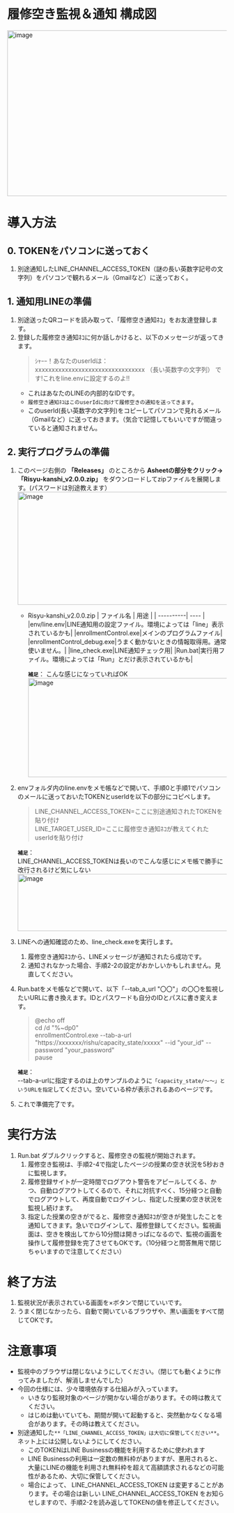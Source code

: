 # 履修空き監視＆通知 構成図
<img width="786" height="380" alt="image" src="https://github.com/user-attachments/assets/c9ed9fc2-73e2-4ace-99f3-1cdd838d2f33" />

  
# 導入方法
## 0. TOKENをパソコンに送っておく
1. 別途通知したLINE_CHANNEL_ACCESS_TOKEN（謎の長い英数字記号の文字列）をパソコンで観れるメール（Gmailなど）に送っておく。

## 1. 通知用LINEの準備
1. 別途送ったQRコードを読み取って、「履修空き通知ﾈｺ」をお友達登録します。
2. 登録した履修空き通知ﾈｺに何か話しかけると、以下のメッセージが返ってきます。
   > ｼｬｰｰ！あなたのuserIdは：  
   > xxxxxxxxxxxxxxxxxxxxxxxxxxxxxxxxx （長い英数字の文字列）
   > です!これをline.envに設定するのよ!!
   - これはあなたのLINEの内部的なIDです。
   - `履修空き通知ﾈｺはこのuserIdに向けて履修空きの通知を送ってきます`。
   - このuserId(長い英数字の文字列)をコピーしてパソコンで見れるメール（Gmailなど）に送っておきます。（気合で記憶してもいいですが間違っていると通知されません。

## 2. 実行プログラムの準備
1. このページ右側の **「Releases」** のところから **Asheetの部分をクリック→「Risyu-kanshi_v2.0.0.zip」** をダウンロードしてzipファイルを展開します。(パスワードは別途教えます）
    <img width="1033" height="259" alt="image" src="https://github.com/user-attachments/assets/2155a3ef-3e4a-4b9a-ae17-0ee92953d9a1" />
   - Risyu-kanshi_v2.0.0.zip
     | ファイル名 | 用途 |
     | ----------| ---- |
     |env/line.env|LINE通知用の設定ファイル。環境によっては「line」表示されているかも|
     |enrollmentControl.exe|メインのプログラムファイル|
     |enrollmentControl_debug.exe|うまく動かないときの情報取得用。通常使いません。|
     |line_check.exe|LINE通知チェック用|
     |Run.bat|実行用ファイル。環境によっては「Run」とだけ表示されているかも|
       
      **`補足`**：
       こんな感じになっていればOK
       <img width="723" height="227" alt="image" src="https://github.com/user-attachments/assets/242fb85c-70e8-46b6-b36a-c705e39f7cf1" />

3. envフォルダ内のline.envをメモ帳などで開いて、手順0と手順1でパソコンのメールに送っておいたTOKENとuserIdを以下の部分にコピペします。
   > LINE_CHANNEL_ACCESS_TOKEN=ここに別途通知されたTOKENを貼り付け  
   > LINE_TARGET_USER_ID=ここに履修空き通知ﾈｺが教えてくれたuserIdを貼り付け
  
      **`補足`**：  
       LINE_CHANNEL_ACCESS_TOKENは長いのでこんな感じにメモ帳で勝手に改行されるけど気にしない
       <img width="697" height="131" alt="image" src="https://github.com/user-attachments/assets/f4acc6b1-baa4-4043-96a9-7ed423581ec1" />

4. LINEへの通知確認のため、line_check.exeを実行します。
   1. 履修空き通知ﾈｺから、LINEメッセージが通知されたら成功です。
   2. 通知されなかった場合、手順2-2の設定がおかしいかもしれません。見直してください。
5. Run.batをメモ帳などで開いて、以下「--tab_a_url "〇〇"」の〇〇を監視したいURLに書き換えます。IDとパスワードも自分のIDとパスに書き変えます。
    > @echo off  
    > cd /d "%~dp0"  
    >enrollmentControl.exe --tab-a-url "https://xxxxxxx/rishu/capacity_state/xxxxx"  --id "your_id" --password "your_password"  
   > pause 
    
   **`補足`**：  
   --tab-a-urlに指定するのは上のサンプルのように`「capacity_state/～～」というURLを指定`してください。空いている枠が表示されるあのページです。
    
6. これで準備完了です。

# 実行方法
1. Run.bat ダブルクリックすると、履修空きの監視が開始されます。
   1. 履修空き監視は、手順2-4で指定したページの授業の空き状況を5秒おきに監視します。
   2. 履修登録サイトが一定時間でログアウト警告をアピールしてくる、かつ、自動ログアウトしてくるので、それに対抗すべく、15分経つと自動でログアウトして、再度自動でログインし、指定した授業の空き状況を監視し続けます。
   3. 指定した授業の空きがでると、履修空き通知ﾈｺが空きが発生したことを通知してきます。急いでログインして、履修登録してください。監視画面は、空きを検出してから10分間は開きっぱになるので、監視の画面を操作して履修登録を完了させてもOKです。（10分経つと問答無用で閉じちゃいますので注意してください）

# 終了方法
1. 監視状況が表示されている画面を×ボタンで閉じていいです。
2. うまく閉じなかったら、自動で開いているブラウザや、黒い画面をすべて閉じてOKです。

# 注意事項
- 監視中のブラウザは閉じないようにしてください。（閉じても動くように作ってみましたが、解消しませんでした）
- 今回の仕様には、少々環境依存する仕組みが入っています。
  - いきなり監視対象のページが開かない場合があります。その時は教えてください。
  - はじめは動いていても、期間が開いて起動すると、突然動かなくなる場合があります。その時は教えてください。
- 別途通知した`**「LINE_CHANNEL_ACCESS_TOKEN」は大切に保管してください**`。ネット上には公開しないようにしてください。
  - このTOKENはLINE Businessの機能を利用するために使われます
  - LINE Businessの利用は一定数の無料枠がありますが、悪用されると、大量にLINEの機能を利用され無料枠を超えて高額請求されるなどの可能性があるため、大切に保管してください。
  - 場合によって、 LINE_CHANNEL_ACCESS_TOKEN は変更することがあります。その場合は新しい LINE_CHANNEL_ACCESS_TOKEN をお知らせしますので、手順2-2を読み返してTOKENの値を修正してください。
 
  

